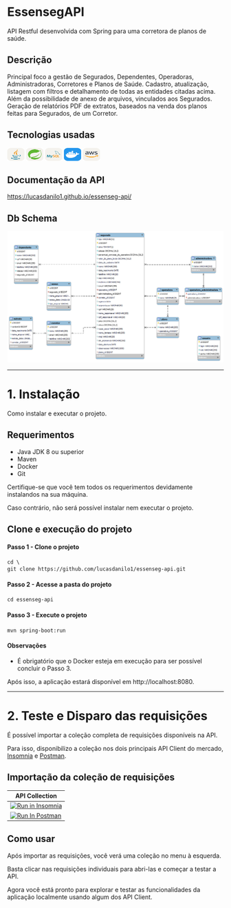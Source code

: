 # EssensegAPI

API Restful desenvolvida com Spring para uma corretora de planos de saúde. 


## Descrição

Principal foco a gestão de Segurados, Dependentes, Operadoras, Administradoras, Corretores e Planos de Saúde.
Cadastro, atualização, listagem com filtros e detalhamento de todas as entidades citadas acima. 
Além da possibilidade de anexo de arquivos, vinculados aos Segurados. Geração de relatórios PDF de extratos, 
baseados na venda dos planos feitas para Segurados, de um Corretor.

## Tecnologias usadas

<div>
<img height="30" width="40" src="https://github.com/tandpfun/skill-icons/blob/main/icons/Java-Light.svg"/>
<img height="30" width="40" src="https://github.com/tandpfun/skill-icons/blob/main/icons/Spring-Light.svg" />
<img height="30" width="40" src="https://github.com/tandpfun/skill-icons/blob/main/icons/MySQL-Light.svg" />
<img height="30" width="40" src="https://github.com/tandpfun/skill-icons/blob/main/icons/Docker.svg"/>
<img height="30" width="40" src="https://github.com/tandpfun/skill-icons/blob/main/icons/AWS-Light.svg"/>
</div>

## Documentação da API

https://lucasdanilo1.github.io/essenseg-api/

## Db Schema
<div>
<img src="https://github.com/lucasdanilo1/essenseg-api/blob/main/db_schema.png"/>
</div>

------------------------------------------------------------------------------

# 1. Instalação

Como instalar e executar o projeto.

## Requerimentos

- Java JDK 8 ou superior
- Maven
- Docker
- Git

Certifique-se que você tem todos os requerimentos devidamente instalandos na sua máquina.

Caso contrário, não será possível instalar nem executar o projeto.

## Clone e execução do projeto

#### Passo 1 - Clone o projeto

```shell
cd \
git clone https://github.com/lucasdanilo1/essenseg-api.git
```

#### Passo 2 - Acesse a pasta do projeto

```shell
cd essenseg-api
```

#### Passo 3 - Execute o projeto

```shell
mvn spring-boot:run
```

#### Observações
- É obrigatório que o Docker esteja em execução para ser possível concluir o Passo 3.

Após isso, a aplicação estará disponível em http://localhost:8080.

------------------------------------------------------------------------------

# 2. Teste e Disparo das requisições

É possível importar a coleção completa de requisições disponíveis na API. 

Para isso, disponibilizo a coleção nos dois principais API Client do mercado, [Insomnia](https://insomnia.rest/download) e [Postman](https://www.postman.com/downloads/).

## Importação da coleção de requisições

| API Collection                                                                             |
|--------------------------------------------------------------------------------------------|
| [![Run in Insomnia](https://insomnia.rest/images/run.svg)](https://insomnia.rest/run/?label=essenseg-api&uri=https%3A%2F%2Fraw.githubusercontent.com%2Flucasdanilo1%2Fessenseg-api%2Fmain%2Fessenseg-requisicoes) |
| [<img src="https://run.pstmn.io/button.svg" alt="Run In Postman" width="135" height="30">](https://god.gw.postman.com/run-collection/:collection_id) |

## Como usar 

Após importar as requisições, você verá uma coleção no menu à esquerda.

Basta clicar nas requisições individuais para abri-las e começar a testar a API.

Agora você está pronto para explorar e testar as funcionalidades da aplicação localmente usando algum dos API Client.






